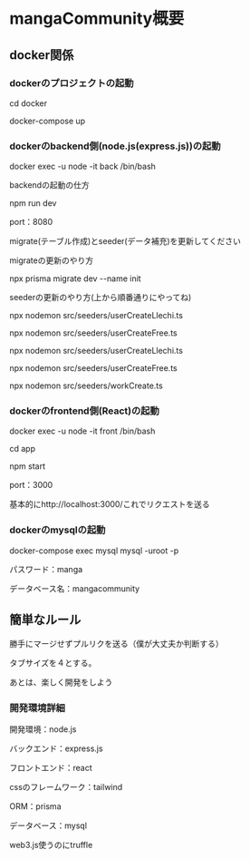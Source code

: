<h1>mangaCommunity概要</h1>

<h2>docker関係<h3>

<h3>dockerのプロジェクトの起動</h3>
<p>cd docker</p>
<p>docker-compose up</p>

<h3>dockerのbackend側(node.js(express.js))の起動</h3>
<p>docker exec -u node -it back /bin/bash</p>
<p>backendの起動の仕方</p>
<p>npm run dev</p>
<p>port：8080</p>
<p>migrate(テーブル作成)とseeder(データ補充)を更新してください</p>
<p>migrateの更新のやり方</p>
<p>npx prisma migrate dev --name init</p>
<p>seederの更新のやり方(上から順番通りにやってね)</p>
<p>npx nodemon src/seeders/userCreateLlechi.ts </p>
<p>npx nodemon src/seeders/userCreateFree.ts </p>
<p>npx nodemon src/seeders/userCreateLlechi.ts </p>
<p>npx nodemon src/seeders/userCreateFree.ts </p>
<p>npx nodemon src/seeders/workCreate.ts </p>


<h3>dockerのfrontend側(React)の起動</h3>
<p>docker exec -u node -it front /bin/bash</p>
<p>cd app</p>
<p>npm start</p>
<p>port：3000</p>
<p>基本的にhttp://localhost:3000/これでリクエストを送る</p>

<h3>dockerのmysqlの起動</h3>
<p>docker-compose exec mysql mysql -uroot -p</p>
<p>パスワード：manga</p>
<p>データベース名：mangacommunity</p>

<h2>簡単なルール</h2>
<p>勝手にマージせずプルリクを送る（僕が大丈夫か判断する）</p>
<p>タブサイズを４とする。</p>
<p>あとは、楽しく開発をしよう</p>

<h3>開発環境詳細</h3>
<p>開発環境：node.js</p>
<p>バックエンド：express.js</p>
<p>フロントエンド：react</p>
<p>cssのフレームワーク：tailwind</p>
<p>ORM：prisma</p>
<p>データベース：mysql</p>
<p>web3.js使うのにtruffle</p>